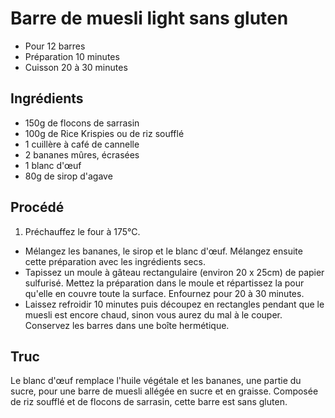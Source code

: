 # Barre de muesli light sans gluten

* Pour 12 barres
* Préparation 10 minutes
* Cuisson 20 à 30 minutes

## Ingrédients

* 150g de flocons de sarrasin
* 100g de Rice Krispies ou de riz soufflé
* 1 cuillère à café de cannelle
* 2 bananes mûres, écrasées
* 1 blanc d'œuf
* 80g de sirop d'agave

## Procédé

1. Préchauffez le four à 175&deg;C.
- Mélangez les bananes, le sirop et le blanc d'œuf. Mélangez ensuite cette préparation avec les ingrédients secs.
- Tapissez un moule à gâteau rectangulaire (environ 20 x 25cm) de papier sulfurisé. Mettez la préparation dans le moule et répartissez la pour qu'elle en couvre toute la surface. Enfournez pour 20 à 30 minutes.
- Laissez refroidir 10 minutes puis découpez en rectangles pendant que le muesli est encore chaud, sinon vous aurez du mal à le couper.  Conservez les barres dans une boîte hermétique.

## Truc

Le blanc d'œuf remplace l'huile végétale et les bananes, une partie du sucre, pour une barre de muesli allégée en sucre et en graisse. Composée de riz soufflé et de flocons de sarrasin, cette barre est sans gluten.
